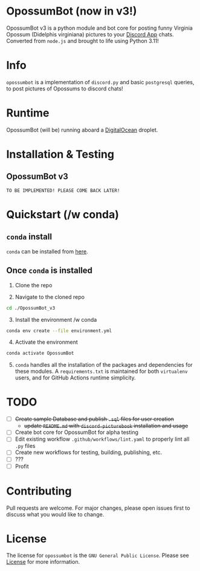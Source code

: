 # OpossumBot (now in v3!)

OpossumBot v3 is a python module and bot core for posting funny Virginia Opossum (Didelphis virginiana) pictures to your [Discord App](https://discord.com) chats. Converted from `node.js` and brought to life using Python 3.11!

# Info

`opossumbot` is a implementation of `discord.py` and basic `postgresql` queries, to post pictures of Opossums to discord chats!

# Runtime 

OpossumBot (will be) running aboard a [DigitalOcean](https://www.digitalocean.com/) droplet.

# Installation & Testing

## OpossumBot v3
```
TO BE IMPLEMENTED! PLEASE COME BACK LATER!
```

# Quickstart (/w conda)

## `conda` install

`conda` can be installed from [here](https://docs.conda.io/projects/conda/en/stable/user-guide/install/index.html).

## Once `conda` is installed

1. Clone the repo

2. Navigate to the cloned repo
```sh
cd ./OpossumBot_v3
```

3. Install the environment /w conda
```sh
conda env create --file environment.yml
```

4. Activate the environment
```sh
conda activate OpossumBot
```

5. `conda` handles all the installation of the packages and dependencies for these modules. A `requirements.txt` is maintained for both `virtualenv` users, and for GitHub Actions runtime simplicity.

# TODO
- [ ] ~~Create sample Database and publish `.sql` files for user creation~~
  * ~~update `README.md` with `discord-picturebook` installation and usage~~
- [ ] Create bot core for OpossumBot for alpha testing
- [ ] Edit existing workflow `.github/workflows/lint.yaml` to properly lint all `.py` files
- [ ] Create new workflows for testing, building, publishing, etc.
- [ ] ???
- [ ] Profit

# Contributing

Pull requests are welcome. For major changes, please open issues first to discuss what you would like to change.

# License

The license for `opossumbot` is the `GNU General Public License`. Please see [License](https://github.com/contrastellar/OpossumBot_v3/blob/main/LICENSE) for more information.

